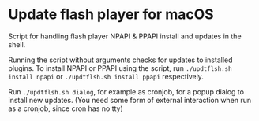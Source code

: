 # Update flash player for macOS
Script for handling flash player NPAPI &amp; PPAPI install and updates in the shell.

Running the script without arguments checks for updates to installed plugins.
To install NPAPI or PPAPI using the script, run
`./updtflsh.sh install npapi`
or
`./updtflsh.sh install ppapi`
respectively.

Run `./updtflsh.sh dialog`, for example as cronjob, for a popup dialog to install new updates.
(You need some form of external interaction when run as a cronjob, since cron has no tty)
